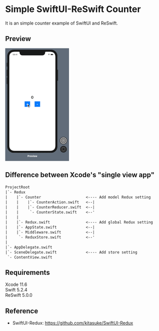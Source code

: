 # Simple SwiftUI-ReSwift Counter

It is an simple counter example of SwiftUI and ReSwift.

## Preview
![Simple Counter Preview](./SimpleCounterPreview_L.gif)

## Difference between Xcode's "single view app"

```
ProjectRoot
|`- Redux                                                      
|    |`- Counter                    <---- Add model Redux setting
|    |    |`- CounterAction.swift   <--|                                      
|    |    |`- CounterReducer.swift  <--|                                       
|    |     `- CounterState.swift    <--'                       
|    |                                                      
|    |`- Redux.swift                <---- Add global Redux setting
|    |`- AppState.swift             <--|              
|    |`- Middleware.swift           <--|                
|     `- ReduxStore.swift           <--'
|
|`- AppDelegate.swift
|`- SceneDelegate.swift             <---- Add store setting
 `- ContentView.swift                          
```

## Requirements

Xcode 11.6  
Swift 5.2.4  
ReSwift 5.0.0  

## Reference

- SwiftUI-Redux: https://github.com/kitasuke/SwiftUI-Redux
